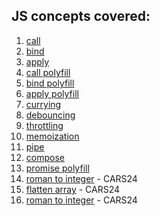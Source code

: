 ## JS concepts covered:

1. [call](./call-bind-apply.js)
2.  [bind](./call-bind-apply.js)
3.  [apply](./call-bind-apply.js)
4.  [call polyfill](./call-bind-apply-polyfill.js)
5.  [bind polyfill](./call-bind-apply-polyfill.js)
6.  [apply polyfill](./call-bind-apply-polyfill.js)
7.  [currying](./currying.js)
8.  [debouncing](./debouncing-and-throttling.js)
9.  [throttling](./debouncing-and-throttling.js)
10.  [memoization](./memoization)
11.  [pipe](./pipe-and-compose.js)
12.  [compose](./pipe-and-compose.js)
13.  [promise polyfill](./promise-polyfill.js)
14.  [roman to integer](./CARS24/roman-to-integer.js) - CARS24
15.  [flatten array](./CARS24/flatten-array.js) - CARS24
16.  [roman to integer](./CARS24/time-limited-fn.js) - CARS24
